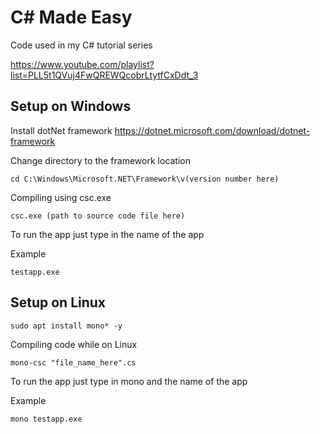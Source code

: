 # C# Made Easy
Code used in my C# tutorial series

https://www.youtube.com/playlist?list=PLL5t1QVuj4FwQREWQcobrLtytfCxDdt_3 


## Setup on Windows

Install dotNet framework
https://dotnet.microsoft.com/download/dotnet-framework

Change directory to the framework location
```
cd C:\Windows\Microsoft.NET\Framework\v(version number here)
```
Compiling using csc.exe
```
csc.exe (path to source code file here)
```
To run the app just type in the name of the app

Example
```
testapp.exe
```
## Setup on Linux
```
sudo apt install mono* -y
```
Compiling code while on Linux
```
mono-csc "file_name_here".cs
```
To run the app just type in mono and the name of the app

Example
```
mono testapp.exe
```
